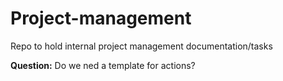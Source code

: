 # Project-management
Repo to hold internal project management documentation/tasks

**Question:** Do we ned a template for actions?
